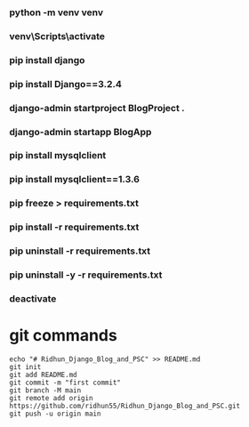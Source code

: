 <h3>python -m venv venv<h3>
  
<h3>venv\Scripts\activate<h3>

<h3>pip install django<h3>
  
<h3>pip install Django==3.2.4</h3>
  
<h3>django-admin startproject BlogProject .</h3>
  
<h3>django-admin startapp BlogApp</h3>
  
<h3>pip install mysqlclient</h3>
  
<h3>pip install mysqlclient==1.3.6</h3>
  
<h3>pip freeze > requirements.txt</h3>

<h3>pip install -r requirements.txt</h3>
  
<h3>pip uninstall -r requirements.txt</h3>
  
<h3>pip uninstall -y -r requirements.txt</h3>
  
<h3>deactivate</h3>
  
# git commands 
  
```shell
echo "# Ridhun_Django_Blog_and_PSC" >> README.md
git init
git add README.md
git commit -m "first commit"
git branch -M main
git remote add origin https://github.com/ridhun55/Ridhun_Django_Blog_and_PSC.git
git push -u origin main
```
